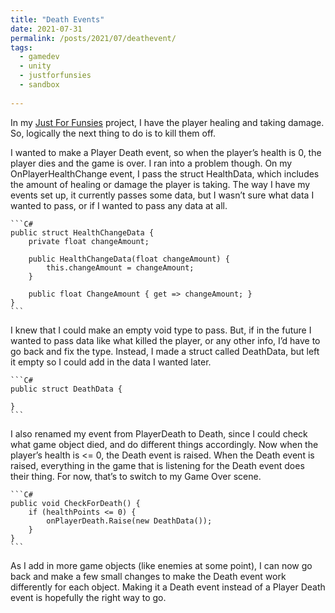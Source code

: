 ```yaml
---
title: "Death Events"
date: 2021-07-31
permalink: /posts/2021/07/deathevent/
tags:
  - gamedev
  - unity
  - justforfunsies
  - sandbox
  
---
```


In my [Just For Funsies](https://github.com/JenniTheDev/JustForFunsies) project, I have the player healing and taking damage. So, logically the next thing to do is to kill them off. 

I wanted to make a Player Death event, so when the player’s health is 0, the player dies and the game is over. I ran into a problem though. On my OnPlayerHealthChange event, I pass the struct HealthData, which includes the amount of healing or damage the player is taking. The way I have my events set up, it currently passes some data, but I wasn’t sure what data I wanted to pass, or if I wanted to pass any data at all. 

    ```C#
    public struct HealthChangeData {
        private float changeAmount;

        public HealthChangeData(float changeAmount) {
            this.changeAmount = changeAmount;
        }

        public float ChangeAmount { get => changeAmount; }
    }
    ```
I knew that I could make an empty void type to pass. But, if in the future I wanted to pass data like what killed the player, or any other info, I’d have to go back and fix the type. Instead, I made a struct called DeathData, but left it empty so I could add in the data I wanted later.

    ```C#
    public struct DeathData {

    }
    ```

I also renamed my event from PlayerDeath to Death, since I could check what game object died, and do different things accordingly. Now when the player’s health is <= 0, the Death event is raised. When the Death event is raised, everything in the game that is listening for the Death event does their thing. For now, that’s to switch to my Game Over scene.

    ```C#
    public void CheckForDeath() {
        if (healthPoints <= 0) {
            onPlayerDeath.Raise(new DeathData());
        } 
    }
    ```

As I add in more game objects (like enemies at some point), I can now go back and make a few small changes to make the Death event work differently for each object. Making it a Death event instead of a Player Death event is hopefully the right way to go.  

